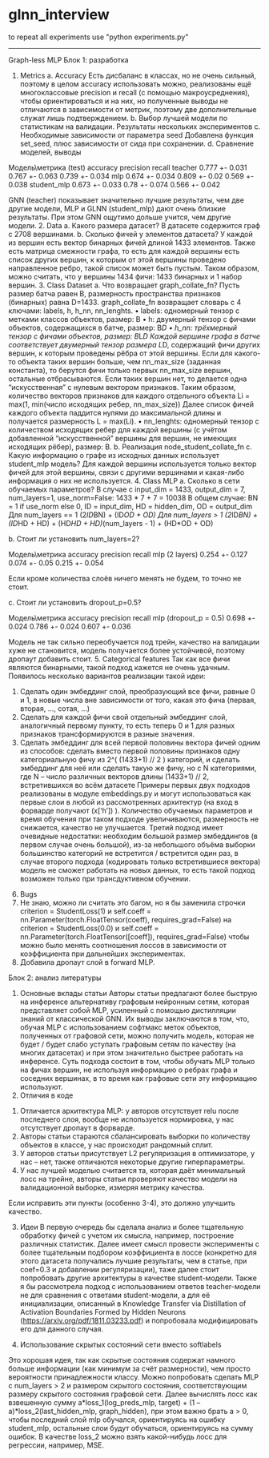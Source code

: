 # glnn_interview
to repeat all experiments use "python experiments.py"

******

Graph-less MLP
Блок 1: разработка
1.	Metrics
a.	Accuracy
Есть дисбаланс в классах, но не очень сильный, поэтому в целом accuracy использовать можно, реализованы ещё многоклассовые precision и recall (с помощью макроусреднения), чтобы ориентироваться и на них, но полученные выводы не отличаются в зависимости от метрик, поэтому две дополнительные служат лишь подтверждением.
b.	Выбор лучшей модели по статистикам на валидации. Результаты нескольких экспериментов
c.	Необходимые зависимости от параметра seed
Добавлена функция set_seed, плюс зависимости от сида при сохранении.
d.	Сравнение моделей, выводы

Модель\метрика (test)	accuracy	precision	recall
teacher	0.777 +- 0.031	0.767 +- 0.063	0.739 +- 0.034
mlp	0.674 +- 0.034	0.809 +- 0.02	0.569 +- 0.038
student_mlp	0.673 +- 0.033	0.78 +- 0.074	0.566 +- 0.042

GNN (teacher) показывает значительно лучшие результаты, чем две другие модели, MLP и GLNN (student_mlp) дают очень близкие результаты. При этом GNN ощутимо дольше учится, чем другие модели.
2.	Data
a.	Какого размера датасет?
В датасете содержится граф с 2708 вершинами.
b.	Сколько фичей у элементов датасета?
У каждой из вершин есть вектор бинарных фичей длиной 1433 элементов. Также есть матрица смежности графа, то есть для каждой вершины есть список других вершин, к которым от этой вершины проведено направленное ребро, такой список может быть пустым.
Таком образом, можно считать, что у вершины 1434 фичи: 1433 бинарных и 1 набор вершин.
3.	Class Dataset
a.	Что возвращает graph_collate_fn?
Пусть размер батча равен B, размерность пространства признаков (бинарных) равна D=1433.
graph_collate_fn возвращает словарь с 4 ключами: labels, h, h_nn, nn_lenghts.
•	labels: одномерный тензор с метками классов объектов, размер: B
•	h: двумерный тензор с фичами объектов, содержащихся в батче, размер: B*D
•	h_nn: трёхмерный тензор с фичами объектов, размер: B*L*D
Каждой вершине графа в батче соответствует двумерный тензор размера L*D, содержащий фичи других вершин, к которым проведены рёбра от этой вершины.
Если для какого-то объекта таких вершин больше, чем nn_max_size (заданная константа), то берутся фичи только первых nn_max_size вершин, остальные отбрасываются. Если таких вершин нет, то делается одна “искусственная” с нулевым вектором признаков. Таким образом, количество векторов признаков для каждого отдельного объекта
Li = max(1, min(число исходящих ребер, nn_max_size))
Далее список фичей каждого объекта паддится нулями до максимальной длины и получается размерность L = max(Li).
•	nn_lenghts: одномерный тензор с количеством исходящих ребер для каждой вершины (с учётом добавленной “искусственной” вершины для вершин, не имеющих исходящих рёбер), размер: B.
b.	Реализация node_student_collate_fn
c.	Какую информацию о графе из исходных данных использует student_mlp модель?
Для каждой вершины используется только вектор фичей для этой вершины, связи с другими вершинами и какая-либо информация о них не используется.
4.	Class MLP
a.	Сколько в сети обучаемых параметров?
В случае с input_dim = 1433, output_dim = 7, num_layers=1, use_norm=False:
1433 * 7 + 7 = 10038
В общем случае:
BN = 1 if use_norm else 0, ID = input_dim, HD = hidden_dim, OD = output_dim
Для num_layers == 1
(2*ID*BN) + (ID*OD + OD) 
Для num_layers > 1
(2*ID*BN) + (ID*HD + HD) + (HD*HD + HD)*(num_layers - 1) + (HD*OD + OD) 

b.	Стоит ли установить num_layers=2?

Модель\метрика	accuracy	precision	recall
mlp (2 layers)	0.254 +- 0.127	0.074 +- 0.05	0.215 +- 0.054

Если кроме количества слоёв ничего менять не будем, то точно не стоит.

c.	Стоит ли установить dropout_p=0.5?

Модель\метрика	accuracy	precision	recall
mlp (dropout_p = 0.5)	0.698 +- 0.024	0.786 +- 0.024	0.607 +- 0.036
	
Модель не так сильно переобучается под трейн, качество на валидации хуже не становится, модель получается более устойчивой, поэтому дропаут добавить стоит.
5.	Categorical features
Так как все фичи являются бинарными, такой подход кажется не очень удачным. Появилось несколько вариантов реализации такой идеи:
1)	Сделать один эмбеддинг слой, преобразующий все фичи, равные 0 и 1, в новые числа вне зависимости от того, какая это фича (первая, вторая, …, сотая, …) 
2)	Сделать для каждой фичи свой отдельный эмбеддинг слой, аналогичный первому пункту, то есть теперь 0 и 1 для разных признаков трансформируются в разные значения.
3)	Сделать эмбеддинг для всей первой половины вектора фичей одним из способов: сделать вместо первой половины признаков одну категориальную фичу из 2^( (1433+1) // 2 ) категорий, и сделать эмбеддинг для неё или сделать такую же фичу, но с N категориями, где N – число различных векторов длины (1433+1) // 2, встретившихся во всём датасете
Примеры первых двух подходов реализованы в модуле embeddings.py и могут использоваться как первые слои в любой из рассмотренных архитектур (на вход в форварде получают (x[‘h’]) ). Количество обучаемых параметров и время обучения при таком подходе увеличиваются, размерность не снижается, качество не улучшается.
Третий подход имеет очевидные недостатки: необходим большой размер эмбеддингов (в первом случае очень большой), из-за небольшого объёма выборки большинство категорий не встретится / встретится один раз, в случае второго подхода (кодировать только встретившиеся вектора) модель не сможет работать на новых данных, то есть такой подход возможен только при трансдуктивном обучении.

6.	Bugs
1.	Не знаю, можно ли считать это багом, но я бы заменила строчки
criterion = StudentLoss(1)
и
self.coeff = nn.Parameter(torch.FloatTensor(coeff), requires_grad=False)
на
criterion = StudentLoss(0.0)
и
self.coeff = nn.Parameter(torch.FloatTensor([coeff]), requires_grad=False)
чтобы можно было менять соотношения лоссов в зависимости от коэффициента при дальнейших экспериментах.
2.	Добавила дропаут слой в forward MLP.

Блок 2: анализ литературы
1)	Основные вклады статьи
Авторы статьи предлагают более быструю на инференсе альтернативу графовым нейронным сетям, которая представляет собой MLP, усиленный с помощью дистилляции знаний от классической GNN. Их выводы заключаются в том, что, обучая MLP с использованием софтмакс меток объектов, полученных от графовой сети, можно получить модель, которая не будет / будет слабо уступать графовым сетям по качеству (на многих датасетах) и при этом значительно быстрее работать на инференсе. Суть подхода состоит в том, чтобы обучать MLP только на фичах вершин, не используя информацию о ребрах графа и соседних вершинах, в то время как графовые сети эту информацию используют.
2)	Отличия в коде
1. Отличается архитектура MLP: у авторов отсутствует relu после последнего слоя, вообще не используется нормировка, у нас отсутствует дропаут в форварде.
2. Авторы статьи стараются сбалансировать выборки по количеству объектов в классе, у нас происходит рандомный сплит. 
3. У авторов статьи присутствует L2 регуляризация в оптимизаторе, у нас – нет, также отличаются некоторые другие гиперпараметры. 
4. У нас лучшей моделью считается та, которая даёт минимальный лосс на трейне, авторы статьи проверяют качество модели на валидационной выборке, измеряя метрику качества.

Если исправить эти пункты (особенно 3-4), это должно улучшить качество.

3)	Идеи
В первую очередь бы сделала анализ и более тщательную обработку фичей с учетом их смысла, например, построение различных статистик.
Далее имеет смысл провести эксперименты с более тщательным подбором коэффициента в лоссе (конкретно для этого датасета получались лучшие результаты, чем в статье, при coef=0.3 и добавлении регуляризации), таже далее стоит попробовать другие архитектуры в качестве student-модели.
Также я бы рассмотрела подход с использованием ответов teacher-модели не для сравнения с ответами student-модели, а для её инициализации, описанный в Knowledge Transfer via Distillation of Activation Boundaries Formed by Hidden Neurons (https://arxiv.org/pdf/1811.03233.pdf) и попробовала модифицировать его для данного случая.

4)	Использование скрытых состояний сети вместо softlabels

Это хорошая идея, так как скрытые состояния содержат намного больше информации (как минимум за счёт размерности), чем просто вероятности принадлежности классу.
Можно попробовать сделать MLP с num_layers > 2 и размером скрытого состояния, соответствующим размеру скрытого состояния графовой сети.  Далее вычислять лосс как взвешенную сумму a*loss_1(log_preds_mlp, target) + (1 – a)*loss_2(last_hidden_mlp, graph_hidden), при этом важно брать a > 0, чтобы последний слой mlp обучался, ориентируясь на ошибку student_mlp, остальные слои будут обучаться, ориентируясь на сумму ошибок. В качестве loss_2 можно взять какой-нибудь лосс для регрессии, например, MSE. 
